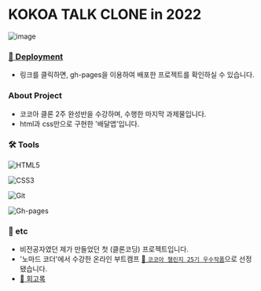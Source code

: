 # KOKOA TALK CLONE in 2022
![image](https://user-images.githubusercontent.com/55142939/162125893-2f6547d9-dd89-4d0c-92fe-6fb6e9f19e76.png)

### [📎 Deployment](https://djdu4496.github.io/kokoa-clone-2022/)
- 링크를 클릭하면, gh-pages을 이용하여 배포한 프로젝트를 확인하실 수 있습니다.

### About Project
- 코코아 클론 2주 완성반을 수강하며, 수행한 마지막 과제물입니다.
- html과 css만으로 구현한 '배달앱'입니다.                                            

### 🛠 Tools
![HTML5](https://img.shields.io/badge/html5-%23E34F26.svg?style=for-the-badge&logo=html5&logoColor=white)

![CSS3](https://img.shields.io/badge/css3-%231572B6.svg?style=for-the-badge&logo=css3&logoColor=white)

![Git](https://img.shields.io/badge/git-%23F05033.svg?style=for-the-badge&logo=git&logoColor=white)

![Gh-pages](https://img.shields.io/badge/ghpages-%23F05033.svg?style=for-the-badge&logo=git&logoColor=white)

### 🎸 etc
- 비전공자였던 제가 만들었던 첫 (클론코딩) 프로젝트입니다.
- '노마드 코더'에서 수강한 온라인 부트캠프 [📎 `코코아 챌린지 25기 우수작품`](https://nomadcoders.co/community/thread/1820)으로 선정됐습니다.
- [📎 회고록](https://nomadcoders.co/community/thread/1762)
